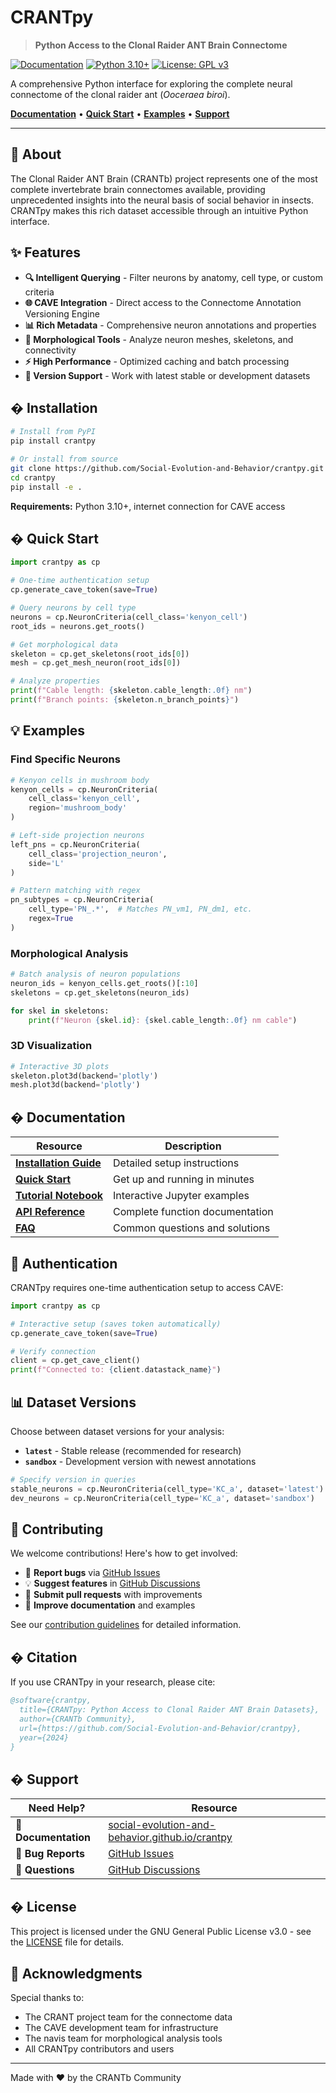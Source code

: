 # CRANTpy

> **Python Access to the Clonal Raider ANT Brain Connectome**

[![Documentation](https://img.shields.io/badge/docs-latest-brightgreen.svg)](https://social-evolution-and-behavior.github.io/crantpy/)
[![Python 3.10+](https://img.shields.io/badge/python-3.10+-blue.svg)](https://www.python.org/downloads/)
[![License: GPL v3](https://img.shields.io/badge/License-GPLv3-blue.svg)](https://www.gnu.org/licenses/gpl-3.0)

A comprehensive Python interface for exploring the complete neural connectome of the clonal raider ant (*Ooceraea biroi*).

**[Documentation](https://social-evolution-and-behavior.github.io/crantpy/)** • **[Quick Start](#-quick-start)** • **[Examples](#-examples)** • **[Support](#-support)**

---

## 🧠 About

The Clonal Raider ANT Brain (CRANTb) project represents one of the most complete invertebrate brain connectomes available, providing unprecedented insights into the neural basis of social behavior in insects. CRANTpy makes this rich dataset accessible through an intuitive Python interface.

## ✨ Features

- **🔍 Intelligent Querying** - Filter neurons by anatomy, cell type, or custom criteria
- **🌐 CAVE Integration** - Direct access to the Connectome Annotation Versioning Engine  
- **📊 Rich Metadata** - Comprehensive neuron annotations and properties
- **🧮 Morphological Tools** - Analyze neuron meshes, skeletons, and connectivity
- **⚡ High Performance** - Optimized caching and batch processing
- **🔄 Version Support** - Work with latest stable or development datasets

## � Installation

```bash
# Install from PyPI
pip install crantpy

# Or install from source
git clone https://github.com/Social-Evolution-and-Behavior/crantpy.git
cd crantpy
pip install -e .
```

**Requirements:** Python 3.10+, internet connection for CAVE access

## � Quick Start

```python
import crantpy as cp

# One-time authentication setup
cp.generate_cave_token(save=True)

# Query neurons by cell type
neurons = cp.NeuronCriteria(cell_class='kenyon_cell')
root_ids = neurons.get_roots()

# Get morphological data  
skeleton = cp.get_skeletons(root_ids[0])
mesh = cp.get_mesh_neuron(root_ids[0])

# Analyze properties
print(f"Cable length: {skeleton.cable_length:.0f} nm")
print(f"Branch points: {skeleton.n_branch_points}")
```

## 💡 Examples

### Find Specific Neurons

```python
# Kenyon cells in mushroom body
kenyon_cells = cp.NeuronCriteria(
    cell_class='kenyon_cell',
    region='mushroom_body'
)

# Left-side projection neurons  
left_pns = cp.NeuronCriteria(
    cell_class='projection_neuron',
    side='L'
)

# Pattern matching with regex
pn_subtypes = cp.NeuronCriteria(
    cell_type='PN_.*',  # Matches PN_vm1, PN_dm1, etc.
    regex=True
)
```

### Morphological Analysis

```python
# Batch analysis of neuron populations
neuron_ids = kenyon_cells.get_roots()[:10]
skeletons = cp.get_skeletons(neuron_ids)

for skel in skeletons:
    print(f"Neuron {skel.id}: {skel.cable_length:.0f} nm cable")
```

### 3D Visualization

```python
# Interactive 3D plots
skeleton.plot3d(backend='plotly')
mesh.plot3d(backend='plotly')
```

## � Documentation

| Resource | Description |
|----------|-------------|
| [**Installation Guide**](https://social-evolution-and-behavior.github.io/crantpy/installation.html) | Detailed setup instructions |
| [**Quick Start**](https://social-evolution-and-behavior.github.io/crantpy/quickstart.html) | Get up and running in minutes |
| [**Tutorial Notebook**](https://social-evolution-and-behavior.github.io/crantpy/tutorial.html) | Interactive Jupyter examples |
| [**API Reference**](https://social-evolution-and-behavior.github.io/crantpy/api/modules.html) | Complete function documentation |
| [**FAQ**](https://social-evolution-and-behavior.github.io/crantpy/faq.html) | Common questions and solutions |

## 🔐 Authentication

CRANTpy requires one-time authentication setup to access CAVE:

```python
import crantpy as cp

# Interactive setup (saves token automatically)
cp.generate_cave_token(save=True)

# Verify connection
client = cp.get_cave_client()
print(f"Connected to: {client.datastack_name}")
```

## 📊 Dataset Versions

Choose between dataset versions for your analysis:

- **`latest`** - Stable release (recommended for research)
- **`sandbox`** - Development version with newest annotations

```python
# Specify version in queries
stable_neurons = cp.NeuronCriteria(cell_type='KC_a', dataset='latest')
dev_neurons = cp.NeuronCriteria(cell_type='KC_a', dataset='sandbox')
```

## 🤝 Contributing

We welcome contributions! Here's how to get involved:

- 🐛 **Report bugs** via [GitHub Issues](https://github.com/Social-Evolution-and-Behavior/crantpy/issues)
- 💡 **Suggest features** in [GitHub Discussions](https://github.com/Social-Evolution-and-Behavior/crantpy/discussions)  
- 🔧 **Submit pull requests** with improvements
- 📖 **Improve documentation** and examples

See our [contribution guidelines](CONTRIBUTING.md) for detailed information.

## � Citation

If you use CRANTpy in your research, please cite:

```bibtex
@software{crantpy,
  title={CRANTpy: Python Access to Clonal Raider ANT Brain Datasets},
  author={CRANTb Community},
  url={https://github.com/Social-Evolution-and-Behavior/crantpy},
  year={2024}
}
```

## � Support

| Need Help? | Resource |
|------------|----------|
| 📖 **Documentation** | [social-evolution-and-behavior.github.io/crantpy](https://social-evolution-and-behavior.github.io/crantpy/) |
| 🐛 **Bug Reports** | [GitHub Issues](https://github.com/Social-Evolution-and-Behavior/crantpy/issues) |
| 💭 **Questions** | [GitHub Discussions](https://github.com/Social-Evolution-and-Behavior/crantpy/discussions) |

## � License

This project is licensed under the GNU General Public License v3.0 - see the [LICENSE](LICENSE) file for details.

## 🙏 Acknowledgments

Special thanks to:

- The CRANT project team for the connectome data
- The CAVE development team for infrastructure  
- The navis team for morphological analysis tools
- All CRANTpy contributors and users

---

Made with ❤️ by the CRANTb Community
